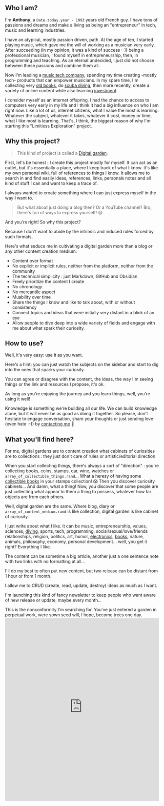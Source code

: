 ## Who I am?

I'm **Anthony**, a `Date.today.year - 1993` years old French guy. I have tons of passions and dreams and make a living as being an "entrepreneur" in tech, music and learning industries.

I have an atypical, mostly passion driven, path. At the age of ten, I started playing music, which gave me the will of working as a musician very early. After succeeding \(in my opinion, it was a kind of success :-\)\) being a professional musician, I found myself in entrepreneurship, then, in programming and teaching. As an eternal undecided, I just did not choose between these passions and combine them all.

Now I'm leading a [music tech company](https://www.studiomatic.co/en/), spending my time creating -mostly tech- products that can empower musicians. In my spare time, I'm collecting very [old books](Collecting%20old%20books.md), do [scuba diving](Scuba%20diving.md), then more recently, create a variety of online content while also learning [investment](My%20investment%20strategy.md).

I consider myself as an internet offspring. I had the chance to access to computers very early in my life and I think it had a big influence on who I am right now. Like a lot of us, internet citizens, what I value the most is learning. Whatever the subject, whatever it takes, whatever it cost, money or time, what I like most is learning. That's, I think, the biggest reason of why I'm starting this "Limitless Exploration" project.

## Why this project?

> This kind of project is called a [Digital garden](Digital%20garden.md). 

First, let's be honest : I create this project mostly for myself. It can act as an outlet, but it's essentially a place, where I keep track of what I know. It's like my own personal wiki, full of references to things I know. It allows me to search in and find easily ideas, references, links, personals notes and all kind of stuff I can and want to keep a trace of.

I always wanted to create something where I can just express myself in the way I want to.

> But what about just doing a blog then? Or a YouTube channel? Bro, there's ton of ways to express yourself! 😄

And you're right! So why this project?

Because I don't want to abide by the intrinsic and induced rules forced by such formats.

Here's what seduce me in cultivating a digital garden more than a blog or any other content creation medium:

* Content over format
* No explicit or implicit rules, neither from the platform, neither from the community
* The technical simplicity : just Markdown, GitHub and Obsidian. 
* Freely prioritize the content I create
* No chronology
* No mercantile aspect
* Muability over time
* Share the things I know and like to talk about, with or without consistency
* Connect topics and ideas that were initially very distant in a blink of an eye
* Allow people to dive deep into a wide variety of fields and engage with me about what spark their curiosity. 

## How to use?

Well, it's very easy: use it as you want.

Here's a hint: you can just watch the subjects on the sidebar and start to dig into the ones that sparks your curiosity.

You can agree or disagree with the content, the ideas, the way I'm seeing things or the link and resources I propose, it's ok.

As long as you're enjoying the journey and you learn things, well, you're using it well!

Knowledge is something we're building all our life. We can build knowledge alone, but it will never be as good as doing it together. So please, don't hesitate to engage conversation, share your thoughts or just sending love \(even hate :-\)\) by [contacting me](Contact%20me%20%F0%9F%92%8C.md) 💌

## What you'll find here?

For me, digital gardens are to content creation what cabinets of curiosities are to collections : they just don't care of rules or artistic/editorial direction.

When you start collecting things, there's always a sort of "direction" : you're collecting books, coins, stamps, car, wine, watches or `array_of_collectible_things.rand`... What a heresy of having some [collectible books](Collecting%20old%20books.md) in your stamps collection! 😱  Then you discover curiosity cabinets... And damn, what a thing! Now, you discover that some people are just collecting what appear to them a thing to possess, whatever how far objects are from each others.

Well, digital garden are the same. Where blog, diary or `array_of_content_medium.rand` is like collection, digital garden is like cabinet of curiosity.

I just write about what I like. It can be music, entrepreneurship, values, sciences, [diving](Scuba%20diving.md), sports, tech, programming, social/sexual/love/friends relationships, religion, politics, art, humor, [electronics](Electronics.md), [books](Books.md), nature, animals, philosophy, economy, personal development... well, you get it right? Everything I like.

The content can be sometime a big article, another just a one sentence note with two links with no formatting at all...

I'll do my best to often put new content, but two release can be distant from 1 hour or from 1 month.

I allow me to CRUD \(create, read, update, destroy\) ideas as much as I want.

I'm launching this kind of fancy newsletter to keep people who want aware of new release or update, maybe every month...

This is the nonconformity I'm searching for. You've just entered a garden in perpetual work, were sown seed will, I hope, become trees one day.

😘

<iframe src="https://skilled-composer-245.ck.page/15be033a30" style="width:100%; border:none; height: 600px; margin: -3em 0">